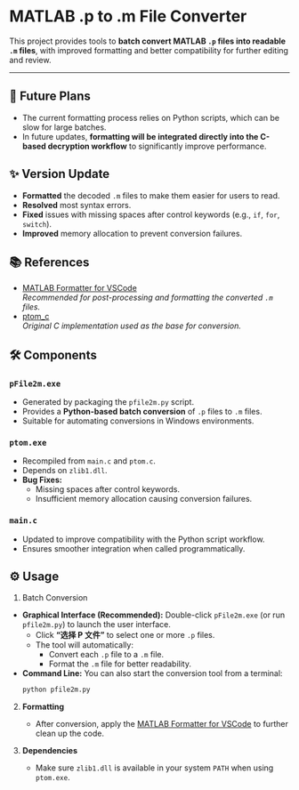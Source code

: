 # MATLAB .p to .m File Converter

This project provides tools to **batch convert MATLAB `.p` files into readable `.m` files**, with improved formatting and better compatibility for further editing and review.

---
## 📝 Future Plans

- The current formatting process relies on Python scripts, which can be slow for large batches.
- In future updates, **formatting will be integrated directly into the C-based decryption workflow** to significantly improve performance.



## ✨ Version Update

- **Formatted** the decoded `.m` files to make them easier for users to read.
- **Resolved** most syntax errors.
- **Fixed** issues with missing spaces after control keywords (e.g., `if`, `for`, `switch`).
- **Improved** memory allocation to prevent conversion failures.

## 📚 References

- [MATLAB Formatter for VSCode](https://github.com/affenwiesel/matlab-formatter-vscode)  
  *Recommended for post-processing and formatting the converted `.m` files.*
- [ptom_c](https://github.com/meilinxiaoxue/ptom_c)  
  *Original C implementation used as the base for conversion.*

## 🛠 Components

### `pFile2m.exe`

- Generated by packaging the `pfile2m.py` script.
- Provides a **Python-based batch conversion** of `.p` files to `.m` files.
- Suitable for automating conversions in Windows environments.

### `ptom.exe`

- Recompiled from `main.c` and `ptom.c`.
- Depends on `zlib1.dll`.
- **Bug Fixes:**
  - Missing spaces after control keywords.
  - Insufficient memory allocation causing conversion failures.

### `main.c`

- Updated to improve compatibility with the Python script workflow.
- Ensures smoother integration when called programmatically.

## ⚙️ Usage
 1. Batch Conversion
- **Graphical Interface (Recommended):**
  Double-click `pFile2m.exe` (or run `pfile2m.py`) to launch the user interface.
  - Click **“选择 P 文件”** to select one or more `.p` files.
  - The tool will automatically:
    - Convert each `.p` file to a `.m` file.
    - Format the `.m` file for better readability.
- **Command Line:**
  You can also start the conversion tool from a terminal:
  ```bash
  python pfile2m.py

2. **Formatting**
   - After conversion, apply the [MATLAB Formatter for VSCode](https://github.com/affenwiesel/matlab-formatter-vscode) to further clean up the code.

3. **Dependencies**
   - Make sure `zlib1.dll` is available in your system `PATH` when using `ptom.exe`.


